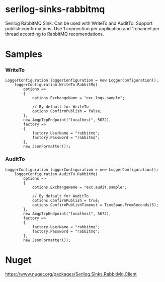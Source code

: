 # serilog-sinks-rabbitmq
Serilog RabbitMQ Sink. Can be used with WriteTo and AuditTo. Support publish comfirmations. Use 1 connection per application and 1 channel per thread according to RabbitMQ recomendations.
# Samples

### WriteTo
```
LoggerConfiguration loggerConfiguration = new LoggerConfiguration();
    loggerConfiguration.WriteTo.RabbitMq(
        options =>
        {
            options.ExchangeName = "exc.logs.sample";
	    
            // By default for WriteTo
            options.ConfirmPublish = false;
        },
        new AmqpTcpEndpoint("localhost", 5672),
        factory =>
        {
            factory.UserName = "rabbitmq";
            factory.Password = "rabbitmq";
        },
        new JsonFormatter());
```
### AuditTo
```
LoggerConfiguration loggerConfiguration = new LoggerConfiguration();
    loggerConfiguration.AuditTo.RabbitMq(
        options =>
        {
            options.ExchangeName = "exc.audit.sample";

            // By default for AuditTo
            options.ConfirmPublish = true;                    
            options.ConfirmPublishTimeout = TimeSpan.FromSeconds(5);
        },
        new AmqpTcpEndpoint("localhost", 5672),
        factory =>
        {
            factory.UserName = "rabbitmq";
            factory.Password = "rabbitmq";
        },
        new JsonFormatter());
```
# Nuget
https://www.nuget.org/packages/Serilog.Sinks.RabbitMq.Client
